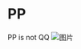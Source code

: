 # PP
PP is not QQ
![图片](https://1.bp.blogspot.com/-pGKrVHDZTh8/XI7AHgNxc1I/AAAAAAAABQQ/5pZULewBLz8AOVM7MxdmbyvWl3tEzpEzwCLcBGAs/s1600/NUEVO%2BLOGO%2BPP%2BPOPULARES%2BPARTIDO%2BPOPULAR%2B2019%2BLOGO%2BAZUL%2BCLARO%2BCON%2BCOLORES%2BDE%2BLA%2BBANDERA%2BDE%2BESPA%25C3%2591A.png)
